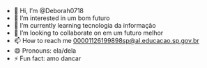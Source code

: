 - 👋 Hi, I’m @Deborah0718
- 👀 I’m interested in um bom futuro 
- 🌱 I’m currently learning tecnologia da informação
- 💞️ I’m looking to collaborate on em um futuro melhor
- 📫 How to reach me  00001126199898sp@al.educacao.sp.gov.br
- 😄 Pronouns: ela/dela
- ⚡ Fun fact: amo dancar 

<!---
Deborah0718/Deborah0718 is a ✨ special ✨ repository because its `README.md` (this file) appears on your GitHub profile.
You can click the Preview link to take a look at your changes.
--->
